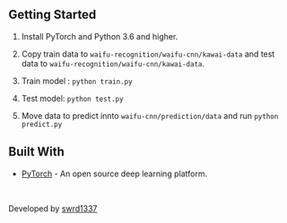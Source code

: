 ## Getting Started

1. Install PyTorch and Python 3.6 and higher.

1. Copy train data to ``` waifu-recognition/waifu-cnn/kawai-data ``` and test data to ``` waifu-recognition/waifu-cnn/kawai-data ```.

1. Train model : ```python train.py```

1. Test model: ```python test.py```

1. Move data to predict innto ```waifu-cnn/prediction/data``` and run ```python predict.py```

## Built With

* [PyTorch](https://pytorch.org/) - An open source deep learning platform.

<br>

Developed by [swrd1337](https://github.com/swrd1337)
